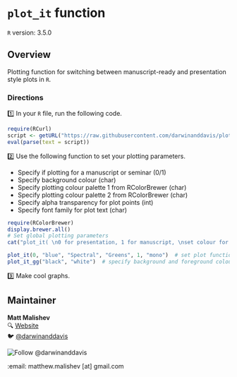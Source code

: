 <!-- This file is edited in README.Rmd -->
`plot_it` function
==================

`R` version: 3.5.0

Overview
--------

Plotting function for switching between manuscript-ready and presentation style plots in `R`.

### Directions

:one: In your `R` file, run the following code.

``` r
require(RCurl)
script <- getURL("https://raw.githubusercontent.com/darwinanddavis/plot_it/master/plot_it.R", ssl.verifypeer = FALSE)
eval(parse(text = script))
```

:two: Use the following function to set your plotting parameters.

-   Specify if plotting for a manuscript or seminar (0/1)
-   Specify background colour (char)
-   Specify plotting colour palette 1 from RColorBrewer (char)
-   Specify plotting colour palette 2 from RColorBrewer (char)
-   Specify alpha transparency for plot points (int)
-   Specify font family for plot text (char)

``` r
require(RColorBrewer)
display.brewer.all()
# Set global plotting parameters
cat("plot_it( \n0 for presentation, 1 for manuscript, \nset colour for background, \nset colour palette 1. use 'display.brewer.all()', \nset colour palette 2. use 'display.brewer.all()', \nset alpha for colour transperancy, \nset font style \n)")

plot_it(0, "blue", "Spectral", "Greens", 1, "mono")  # set plot function params       
plot_it_gg("black", "white")  # specify background and foreground colours   
```

:three: Make cool graphs.

## Maintainer      
**Matt Malishev**       
:mag: [Website](https://www.researchgate.net/profile/Matt_Malishev)      
:bird: [@darwinanddavis](https://twitter.com/darwinanddavis)    
<p><a><img src="https://img.shields.io/twitter/follow/darwinanddavis.svg?label=Follow%20@darwinanddavis" alt="Follow @darwinanddavis"/></a></p>   
:email: matthew.malishev [at] gmail.com        

 
